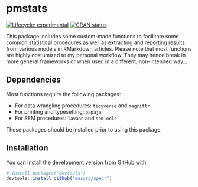 
<!-- README.md is generated from README.Rmd. Please edit that file -->

# pmstats

<!-- badges: start -->

[![Lifecycle:
experimental](https://img.shields.io/badge/lifecycle-experimental-orange.svg)](https://www.tidyverse.org/lifecycle/#experimental)
[![CRAN
status](https://www.r-pkg.org/badges/version/specr)](https://CRAN.R-project.org/package=specr)
<!-- badges: end -->

This package includes some custom-made functions to facilitate some
common statistical procedures as well as extracting and reporting
results from various models in RMarkdown articles. Please note that most
functions are highly costumized to my personal workflow. They may hence
break in more general frameworks or when used in a different,
non-intended way…

## Dependencies

Most functions require the following packages:

  - For data wrangling procedures: `tidyverse` and `magrittr`
  - For printing and typesetting: `papaja`
  - For SEM procedures: `lavaan` and `semTools`

These packages should be installed prior to using this package.

## Installation

You can install the development version from
[GitHub](https://github.com/) with:

``` r
# install.packages("devtools")
devtools::install_github("masurp/specr")
```
